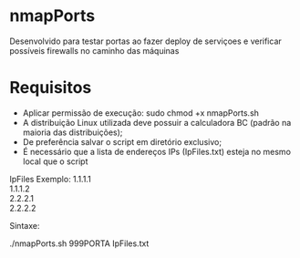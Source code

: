 # nmapPorts

Desenvolvido para testar portas ao fazer deploy de serviçoes e verificar possíveis firewalls no caminho das máquinas

# Requisitos

 - Aplicar permissão de execução: sudo chmod +x nmapPorts.sh
 - A distribuição Linux utilizada deve possuir a calculadora BC (padrão na maioria das distribuições);
 - De preferência salvar o script em diretório exclusivo;
 - É necessário que a lista de endereços IPs (IpFiles.txt) esteja no mesmo local que o script

IpFiles Exemplo:
1.1.1.1</br>1.1.1.2</br>2.2.2.1</br>2.2.2.2


Sintaxe:

./nmapPorts.sh 999PORTA IpFiles.txt
